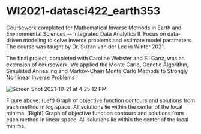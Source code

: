 # WI2021-datasci422_earth353
Coursework completed for Mathematical Inverse Methods in Earth and Environmental Sciences -- Integrated Data Analytics II. Focus on data-driven modeling to solve inverse problems and estimate model parameters.
The course was taught by Dr. Suzan van der Lee in Winter 2021.

The final project, completed with Caroline Webster and Eli Ganz, was an extension of coursework. We applied the Monte Carlo, Genetic Algorithm, Simulated Annealing and Markov-Chain Monte Carlo Methods to Strongly Nonlinear Inverse Problems

![Screen Shot 2021-10-21 at 4 25 12 PM](https://user-images.githubusercontent.com/52092892/138370120-75761ff9-6e91-40b4-92d2-71a95afa586b.png)

Figure above: (Left) Graph of objective function contours and solutions from each method in log space. All solutions lie within the center of the local minima. (Right) Graph of objective function contours and solutions from each method in linear space. All solutions lie within the center of the local minima.
